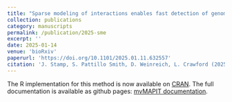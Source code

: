 ```yaml
---
title: "Sparse modeling of interactions enables fast detection of genome-wide epistasis in biobank-scale studies."
collection: publications
category: manuscripts
permalink: /publication/2025-sme
excerpt: ''
date: 2025-01-14
venue: 'bioRxiv'
paperurl: 'https://doi.org/10.1101/2025.01.11.632557'
citation: 'J. Stamp, S. Pattillo Smith, D. Weinreich, L. Crawford (2025). Sparse modeling of interactions enables fast detection of genome-wide epistasis in biobank-scale studies. biorxiv; doi: 10.1101/2025.01.11.632557'
---
```


The R implementation for this method is now available on [CRAN](https://cran.r-project.org/package=smer). The full documentation is available as github pages: [mvMAPIT documentation](https://lcrawlab.github.io/sme/).
